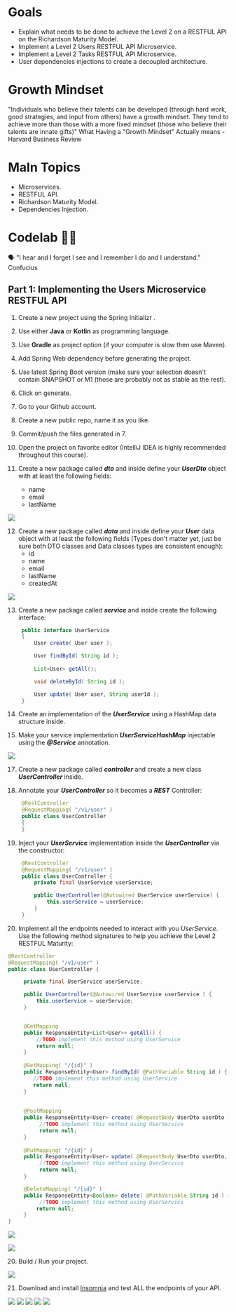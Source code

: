 # Goals

- Explain what needs to be done to achieve the Level 2 on a RESTFUL API
  on the Richardson Maturity Model.
- Implement a Level 2 Users RESTFUL API Microservice.
- Implement a Level 2 Tasks RESTFUL API Microservice.
- User dependencies injections to create a decoupled architecture.

# Growth Mindset
"Individuals who believe their talents can be developed (through hard work, good strategies, and input from others) have a growth mindset. They tend to achieve more than those with a more fixed mindset (those who believe their talents are innate gifts)" What Having a "Growth Mindset" Actually means - Harvard Business Review
# MaIn Topics

- Microservices.
- RESTFUL API.
- Richardson Maturity Model.
- Dependencies Injection.

# Codelab 🤹🏽
🗣️ "I hear and I forget I see and I remember I do and I understand." Confucius
## Part 1: Implementing the Users Microservice RESTFUL API

1. Create a new project using the Spring Initializr .
2. Use either **Java** or **Kotlin** as programming language.
3. Use **Gradle** as project option (if your computer is slow then use
   Maven).
4. Add Spring Web dependency before generating the project.
5. Use latest Spring Boot version (make sure your selection doesn't
   contain SNAPSHOT or M1 (those are probably not as stable as the rest).
6. Click on generate.
7. Go to your Github  account.
8. Create a new public repo, name it as you like.
9. Commit/push the files generated in 7.
10. Open the project on favorite editor (IntelliJ IDEA is highly
    recommended throughout this course).
11. Create a new package called ***dto*** and inside define your ***UserDto***
    object with at least the following fields:

    - name
    - email
    - lastName
    
![](img/1.PNG)

12. Create a new package called ***data*** and inside define your ***User*** data object with at least the following fields (Types don't matter yet, just be sure both DTO classes and Data classes types are consistent enough):
    - id
    - name
    - email
    - lastName
    - createdAt
    
![](img/2.PNG)

13. Create a new package called ***service*** and inside create the following interface:

    ```java
     public interface UserService
     {
         User create( User user );

         User findById( String id );
         
         List<User> getAll();

         void deleteById( String id );

         User update( User user, String userId );
     }  
14. Create an implementation of the ***UserService*** using a HashMap data structure inside.
15. Make your service implementation ***UserServiceHashMap*** injectable using the ***@Service*** annotation.

![](img/3.PNG)

17. Create a new package called ***controller*** and create a new class ***UserController*** inside.
18. Annotate your ***UserController*** so it becomes a ***REST*** Controller:

    ```java
     @RestController
     @RequestMapping( "/v1/user" )
     public class UserController
     {
     }  
19. Inject your ***UserService*** implementation inside the ***UserController*** via the constructor:
    ```java
     @RestController
     @RequestMapping( "/v1/user" )
     public class UserController {
         private final UserService userService;

         public UserController(@Autowired UserService userService) {
             this.userService = userService;
         }
     }  
20. Implement all the endpoints needed to interact with you  _UserService_. Use the following method signatures to help you achieve the Level 2 RESTFUL Maturity:
   ```java
@RestController
@RequestMapping( "/v1/user" )
public class UserController {
  
	    private final UserService userService;

	    public UserController(@Autowired UserService userService ) {
	        this.userService = userService;
	    }


	    @GetMapping
	    public ResponseEntity<List<User>> getAll() {
	        //TODO implement this method using UserService
	        return null;
	    }
	   
	    @GetMapping( "/{id}" )
	    public ResponseEntity<User> findById( @PathVariable String id ) {
	       //TODO implement this method using UserService
	       return null;
	    }
	   
	   
	    @PostMapping
	    public ResponseEntity<User> create( @RequestBody UserDto userDto ) {
	         //TODO implement this method using UserService
	         return null;
	    }
	   
	    @PutMapping( "/{id}" )
	    public ResponseEntity<User> update( @RequestBody UserDto userDto, @PathVariable String id ) {
	         //TODO implement this method using UserService
	         return null;
	    }

	    @DeleteMapping( "/{id}" )
	    public ResponseEntity<Boolean> delete( @PathVariable String id ) {
	         //TODO implement this method using UserService
	        return null;      
	    }
  }
 ```
![](img/4.PNG)

![](img/5.PNG)

20. Build / Run your project.

![](img/11.PNG)

21. Download and install [Insomnia](https://insomnia.rest/download) and test ALL the endpoints of your API.
    

![](img/6.PNG)
![](img/7.PNG)
![](img/8.PNG)
![](img/9.PNG)
![](img/10.PNG)

